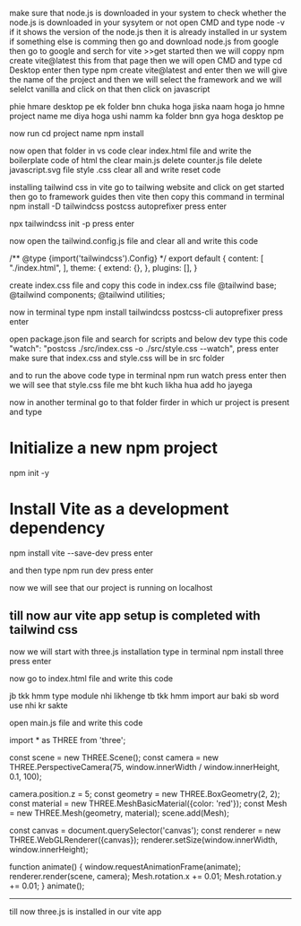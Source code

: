 make sure that node.js is downloaded in your system to check whether the node.js is downloaded in your sysytem or not open CMD and type node -v if it shows the version of the node.js then it is already installed in ur system if something else is comming then go and download node.js from google then go to google and serch for vite >>get started then we will coppy 
npm create vite@latest
this from that page then we will open CMD and type cd Desktop enter then type npm create vite@latest and enter then we will give the name of the project and then we will select the framework and we will selelct vanilla and click on that then click on javascript

phie hmare desktop pe ek folder bnn chuka hoga jiska naam hoga jo hmne project name me diya hoga ushi namm ka folder bnn gya hoga desktop pe 

now run 
cd project name
npm install 

now open that folder in vs code 
clear index.html file and write the boilerplate code of html
the clear main.js
delete counter.js file
delete javascript.svg file
style .css clear all and write reset code 

installing tailwind css in vite 
go to tailwing website and click on get started then go to framework guides then vite 
then copy this command in terminal 
npm install -D tailwindcss postcss autoprefixer
press enter

npx tailwindcss init -p
press enter

now open the tailwind.config.js file and clear all and write this code 

/** @type {import('tailwindcss').Config} */
export default {
  content: [
    "./index.html",
  ],
  theme: {
    extend: {},
  },
  plugins: [],
}

create index.css file and copy this code in index.css file 
@tailwind base;
@tailwind components;
@tailwind utilities;


now in terminal type 
npm install tailwindcss postcss-cli autoprefixer
press enter

open package.json file and search for scripts and below dev type this code
    "watch": "postcss ./src/index.css -o ./src/style.css --watch",
press enter
 make sure that index.css and style.css will be in src folder

and to run the above code type in terminal 
npm run watch
press enter
then we will see that style.css file me bht kuch likha hua add ho jayega

now in another terminal go to that folder firder in which ur project is present and type 
# Initialize a new npm project
npm init -y

# Install Vite as a development dependency
npm install vite --save-dev
press enter

and then type 
npm run dev
press enter

now we will see that our project is running on localhost


till now aur vite app setup is completed with tailwind css
---------------------------------------------------------------------------------------------------------------------

now we will start with three.js installation
type in terminal 
npm install three
press enter

now go to index.html file and write this code 

   <canvas class="absolute top-0 left-0 w-full h-screen"></canvas>
   <script type="module" src="./src/main.js"></script>
   jb tkk hmm type module nhi likhenge tb tkk hmm import aur baki sb word use nhi kr sakte 

open main.js file and write this code 

import * as THREE from 'three';

const scene = new THREE.Scene();
const camera = new THREE.PerspectiveCamera(75, window.innerWidth / window.innerHeight, 0.1, 100);

camera.position.z = 5;
const geometry = new THREE.BoxGeometry(2, 2);
const material = new THREE.MeshBasicMaterial({color: 'red'});
const Mesh = new THREE.Mesh(geometry, material);
scene.add(Mesh);

const canvas = document.querySelector('canvas');
const renderer = new THREE.WebGLRenderer({canvas});
renderer.setSize(window.innerWidth, window.innerHeight);

function animate() {
  window.requestAnimationFrame(animate);
  renderer.render(scene, camera);
    Mesh.rotation.x += 0.01;
    Mesh.rotation.y += 0.01;
}
animate();


---------------------------------------------------------------------------------------------------------------------

till now three.js is installed in our vite app
